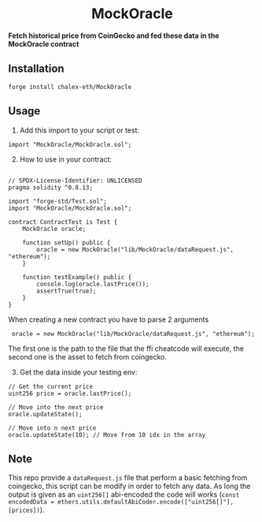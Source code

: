 # <h1 align="center"> MockOracle </h1>

**Fetch historical price from CoinGecko and fed these data in the MockOracle contract** 

## Installation

```
forge install chalex-eth/MockOracle
```

## Usage

1. Add this import to your script or test:

```solidity
import "MockOracle/MockOracle.sol";
```

2. How to use in your contract:

```solidity

// SPDX-License-Identifier: UNLICENSED
pragma solidity ^0.8.13;

import "forge-std/Test.sol";
import "MockOracle/MockOracle.sol";

contract ContractTest is Test {
    MockOracle oracle;

    function setUp() public {
        oracle = new MockOracle("lib/MockOracle/dataRequest.js", "ethereum");
    }

    function testExample() public {
        console.log(oracle.lastPrice());
        assertTrue(true);
    }
}
```

When creating a new contract you have to parse 2 arguments 

```  oracle = new MockOracle("lib/MockOracle/dataRequest.js", "ethereum"); ```


The first one is the path to the file that the ffi cheatcode will execute, the second one is the asset to fetch from coingecko.

3. Get the data inside your testing env:


```solidity
// Get the current price
uint256 price = oracle.lastPrice();

// Move into the next price
oracle.updateState();

// Move into n next price
oracle.updateState(10); // Move from 10 idx in the array 
```


## Note

This repo provide a ```dataRequest.js``` file that perform a basic fetching from coingecko, this script can be modify in order to fetch any data. As long the output is given as an ```uint256[]``` abi-encoded the code will works (```const encodedData = ethers.utils.defaultAbiCoder.encode(["uint256[]"], [prices])```).
